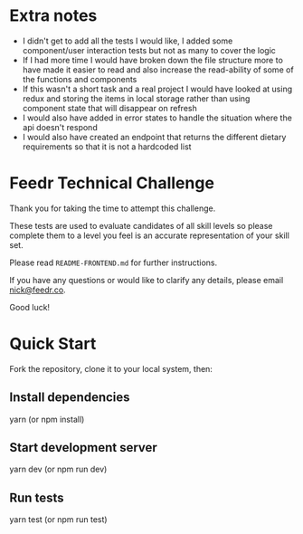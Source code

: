 # Extra notes

- I didn't get to add all the tests I would like, I added some component/user interaction tests but not as many to cover the logic
- If I had more time I would have broken down the file structure more to have made it easier to read and also increase the read-ability of some of the functions and components
- If this wasn't a short task and a real project I would have looked at using redux and storing the items in local storage rather than using component state that will disappear on refresh
- I would also have added in error states to handle the situation where the api doesn't respond
- I would also have created an endpoint that returns the different dietary requirements so that it is not a hardcoded list

# Feedr Technical Challenge

Thank you for taking the time to attempt this challenge.

These tests are used to evaluate candidates of all skill levels so please complete them to a level you feel is an accurate representation of your skill set.

Please read `README-FRONTEND.md` for further instructions.

If you have any questions or would like to clarify any details, please email nick@feedr.co.

Good luck!

# Quick Start

Fork the repository, clone it to your local system, then:

## Install dependencies

yarn (or npm install)

## Start development server

yarn dev (or npm run dev)

## Run tests

yarn test (or npm run test)
